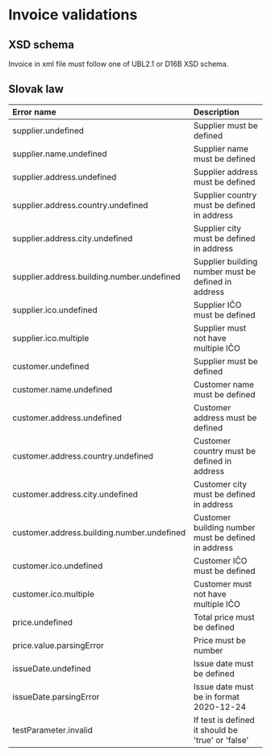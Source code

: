 # Invoice validations

## XSD schema

Invoice in xml file must follow one of UBL2.1 or D16B XSD schema.

## Slovak law

| Error name | Description |
| :--- | :----------- |
| supplier.undefined | Supplier must be defined |
| supplier.name.undefined | Supplier name must be defined |
| supplier.address.undefined | Supplier address must be defined |
| supplier.address.country.undefined | Supplier country must be defined in address |
| supplier.address.city.undefined | Supplier city must be defined in address |
| supplier.address.building.number.undefined | Supplier building number must be defined in address |
| supplier.ico.undefined | Supplier IČO must be defined |
| supplier.ico.multiple | Supplier must not have multiple IČO |
| customer.undefined | Supplier must be defined |
| customer.name.undefined | Customer name must be defined |
| customer.address.undefined | Customer address must be defined |
| customer.address.country.undefined | Customer country must be defined in address |
| customer.address.city.undefined | Customer city must be defined in address |
| customer.address.building.number.undefined | Customer building number must be defined in address |
| customer.ico.undefined | Customer IČO must be defined |
| customer.ico.multiple | Customer must not have multiple IČO |
| price.undefined | Total price must be defined |
| price.value.parsingError | Price must be number |
| issueDate.undefined | Issue date must be defined |
| issueDate.parsingError | Issue date must be in format 2020-12-24 |
| testParameter.invalid | If test is defined it should be 'true' or 'false' |
